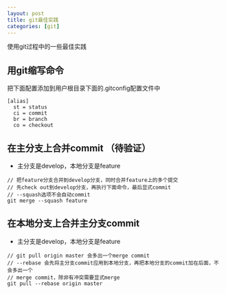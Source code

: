 ```yaml
---
layout: post
title: git最佳实践
categories: [git]
---
```

使用git过程中的一些最佳实践

## 用git缩写命令
把下面配置添加到用户根目录下面的.gitconfig配置文件中
```
[alias]
  st = status
  ci = commit
  br = branch
  co = checkout
```


## 在主分支上合并commit （待验证）
* 主分支是develop，本地分支是feature
  
```
// 把feature分支合并到develop分支，同时合并feature上的多个提交
// 先check out到develop分支，再执行下面命令，最后显式commit
// --squash选项不会自动commit
git merge --squash feature
```

## 在本地分支上合并主分支commit
* 主分支是develop，本地分支是feature
  
```
// git pull origin master 会多出一个merge commit
// --rebase 会先将主分支commit应用到本地分支，再把本地分支的commit加在后面，不会多出一个
// merge commit，除非有冲突需要显式merge
git pull --rebase origin master
```